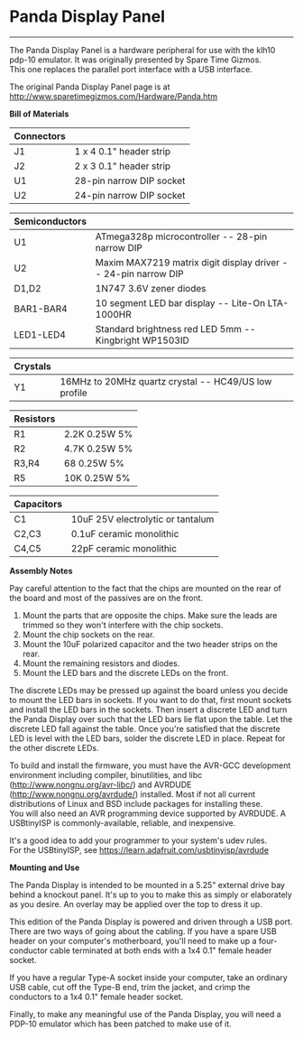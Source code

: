 Panda Display Panel
===================

---

The Panda Display Panel is a hardware peripheral for use with the klh10 
pdp-10 emulator.  It was originally presented by Spare Time Gizmos.  
This one replaces the parallel port interface with a USB interface.


The original Panda Display Panel page is at 
http://www.sparetimegizmos.com/Hardware/Panda.htm


**Bill of Materials**

|Connectors| |
|:----------|---|
|J1| 1 x 4 0.1" header strip|
|J2| 2 x 3 0.1" header strip|
|U1| 28-pin narrow DIP socket|
|U2| 24-pin narrow DIP socket|

|Semiconductors| |
|:--------------|---|
|U1|		ATmega328p microcontroller -- 28-pin narrow DIP|
|U2|		Maxim MAX7219 matrix digit display driver -- 24-pin narrow DIP|
|D1,D2|		1N747 3.6V zener diodes|
|BAR1-BAR4|	10 segment LED bar display -- Lite-On LTA-1000HR|
|LED1-LED4|	Standard brightness red LED 5mm -- Kingbright WP1503ID|

|Crystals| |
|:--------|---|
|Y1|		16MHz to 20MHz quartz crystal -- HC49/US low profile|

|Resistors| |
|:---------|---|
|R1|		2.2K 0.25W 5%|
|R2|		4.7K 0.25W 5%|
|R3,R4|		68   0.25W 5%|
|R5|		10K  0.25W 5%|

|Capacitors| |
|:----------|---|
|C1|		10uF 25V electrolytic or tantalum|
|C2,C3|		0.1uF ceramic monolithic|
|C4,C5|		22pF ceramic monolithic|


**Assembly Notes**

Pay careful attention to the fact that the chips are mounted on the rear 
of the board and most of the passives are on the front.

1.  Mount the parts that are opposite the chips.  Make sure the leads 
    are trimmed so they won't interfere with the chip sockets.
2.  Mount the chip sockets on the rear.
3.  Mount the 10uF polarized capacitor and the two header strips on the rear.
4.  Mount the remaining resistors and diodes.
5.  Mount the LED bars and the discrete LEDs on the front.

The discrete LEDs may be pressed up against the board unless you decide 
to mount the LED bars in sockets.  If you want to do that, first mount 
sockets and install the LED bars in the sockets.  Then insert a discrete 
LED and turn the Panda Display over such that the LED bars lie flat upon 
the table.  Let the discrete LED fall against the table.  Once you're 
satisfied that the discrete LED is level with the LED bars, solder the 
discrete LED in place.  Repeat for the other discrete LEDs.

To build and install the firmware, you must have the AVR-GCC development 
environment including compiler, binutilities, and libc 
(http://www.nongnu.org/avr-libc/) and AVRDUDE
(http://www.nongnu.org/avrdude/) installed.  Most if not all current 
distributions of Linux and BSD include packages for installing these.  
You will also need an AVR programming device supported by AVRDUDE.  A 
USBtinyISP is commonly-available, reliable, and inexpensive.

It's a good idea to add your programmer to your system's udev rules.  
For the USBtinyISP, see https://learn.adafruit.com/usbtinyisp/avrdude

**Mounting and Use**

The Panda Display is intended to be mounted in a 5.25" external drive 
bay behind a knockout panel.  It's up to you to make this as simply or 
elaborately as you desire.  An overlay may be applied over the top to 
dress it up.

This edition of the Panda Display is powered and driven through a USB 
port.  There are two ways of going about the cabling.  If you have a 
spare USB header on your computer's motherboard, you'll need to make up 
a four-conductor cable terminated at both ends with a 1x4 0.1" female 
header socket.

If you have a regular Type-A socket inside your computer, take an 
ordinary USB cable, cut off the Type-B end, trim the jacket, and crimp 
the conductors to a 1x4 0.1" female header socket.

Finally, to make any meaningful use of the Panda Display, you will need 
a PDP-10 emulator which has been patched to make use of it.
